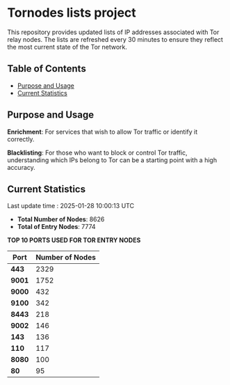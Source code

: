 # Tornodes lists project

This repository provides updated lists of IP addresses associated with Tor relay nodes. The lists are refreshed every 30 minutes to ensure they reflect the most current state of the Tor network.

## Table of Contents

- [Purpose and Usage](#purpose-and-usage)
- [Current Statistics](#current-statistics)


## Purpose and Usage

**Enrichment**: For services that wish to allow Tor traffic or identify it correctly.

**Blacklisting**: For those who want to block or control Tor traffic, understanding which IPs belong to Tor can be a starting point with a high accuracy.

## Current Statistics

Last update time : 2025-01-28 10:00:13 UTC

- **Total Number of Nodes**: 8626
- **Total of Entry Nodes**: 7774

**TOP 10 PORTS USED FOR TOR ENTRY NODES**

| **Port** | **Number of Nodes** |
|------|-----------------|
| **443**   | 2329  |
| **9001**   | 1752  |
| **9000**   | 432  |
| **9100**   | 342  |
| **8443**   | 218  |
| **9002**   | 146  |
| **143**   | 136  |
| **110**   | 117  |
| **8080**   | 100  |
| **80**   | 95  |

